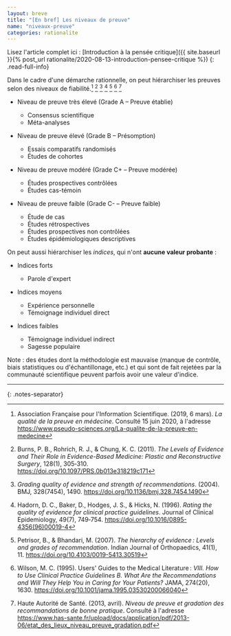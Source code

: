 ```yaml
---
layout: breve
title: "[En bref] Les niveaux de preuve"
name: "niveaux-preuve"
categories: rationalite
---
```


Lisez l'article complet ici : [Introduction à la pensée critique]({{ site.baseurl }}{% post_url rationalite/2020-08-13-introduction-pensee-critique %})
{: .read-full-info}

Dans le cadre d'une démarche rationnelle, on peut hiérarchiser les preuves selon des niveaux de fiabilité.[^afis_preuve] [^grades_burns] [^grades_bjm] [^grades_hadorn] [^grades_petrisor] [^grades_wilson] [^grades_has]

* Niveau de preuve très élevé (Grade A – Preuve établie)
  * Consensus scientifique
  * Méta-analyses

* Niveau de preuve élevé (Grade B – Présomption)
  * Essais comparatifs randomisés
  * Études de cohortes

* Niveau de preuve modéré (Grade C+ – Preuve modérée)
  * Études prospectives contrôlées
  * Études cas-témoin

* Niveau de preuve faible (Grade C- – Preuve faible)
  * Étude de cas
  * Études rétrospectives
  * Études prospectives non contrôlées
  * Études épidémiologiques descriptives

On peut aussi hiérarchiser les *indices*, qui n'ont **aucune valeur probante** :

* Indices forts
  * Parole d'expert

* Indices moyens
  * Expérience personnelle
  * Témoignage individuel direct

* Indices faibles
  * Témoignage individuel indirect
  * Sagesse populaire

Note : des études dont la méthodologie est mauvaise (manque de contrôle, biais statistiques ou d'échantillonage, etc.) et qui sont de fait rejetées par la communauté scientifique peuvent parfois avoir une valeur d'indice.

***
{: .notes-separator}

[^afis_preuve]: Association Française pour l'Information Scientifique. (2019, 6 mars). *La qualité de la preuve en médecine*. Consulté 15 juin 2020, à l'adresse <https://www.pseudo-sciences.org/La-qualite-de-la-preuve-en-medecine>

[^grades_burns]: Burns, P. B., Rohrich, R. J., & Chung, K. C. (2011). *The Levels of Evidence and Their Role in Evidence-Based Medicine: Plastic and Reconstructive Surgery*, 128(1), 305‑310. <https://doi.org/10.1097/PRS.0b013e318219c171>

[^grades_bjm]: *Grading quality of evidence and strength of recommendations*. (2004). BMJ, 328(7454), 1490. <https://doi.org/10.1136/bmj.328.7454.1490>

[^grades_hadorn]: Hadorn, D. C., Baker, D., Hodges, J. S., & Hicks, N. (1996). *Rating the quality of evidence for clinical practice guidelines*. Journal of Clinical Epidemiology, 49(7), 749‑754. <https://doi.org/10.1016/0895-4356(96)00019-4>

[^grades_petrisor]: Petrisor, B., & Bhandari, M. (2007). *The hierarchy of evidence : Levels and grades of recommendation*. Indian Journal of Orthopaedics, 41(1), 11. <https://doi.org/10.4103/0019-5413.30519>

[^grades_wilson]: Wilson, M. C. (1995). Users' Guides to the Medical Literature : *VIII. How to Use Clinical Practice Guidelines B. What Are the Recommendations and Will They Help You in Caring for Your Patients?* JAMA, 274(20), 1630. <https://doi.org/10.1001/jama.1995.03530200066040>

[^grades_has]: Haute Autorité de Santé. (2013, avril). *Niveau de preuve et gradation des recommandations de bonne pratique*. Consulté à l'adresse <https://www.has-sante.fr/upload/docs/application/pdf/2013-06/etat_des_lieux_niveau_preuve_gradation.pdf>
